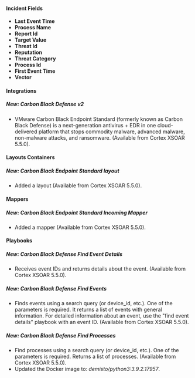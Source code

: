 
#### Incident Fields
- **Last Event Time**
- **Process Name**
- **Report Id**
- **Target Value**
- **Threat Id**
- **Reputation**
- **Threat Category**
- **Process Id**
- **First Event Time**
- **Vector**

#### Integrations
##### New: Carbon Black Defense v2
- VMware Carbon Black Endpoint Standard (formerly known as Carbon Black Defense) is a next-generation antivirus + EDR in one cloud-delivered platform that stops commodity malware, advanced malware, non-malware attacks, and ransomware. (Available from Cortex XSOAR 5.5.0).

#### Layouts Containers
##### New: Carbon Black Endpoint Standard layout
- Added a layout (Available from Cortex XSOAR 5.5.0).

#### Mappers
##### New: Carbon Black Endpoint Standard Incoming Mapper
- Added a mapper (Available from Cortex XSOAR 5.5.0).

#### Playbooks
##### New: Carbon Black Defense Find Event Details
- Receives event IDs and returns details about the event. (Available from Cortex XSOAR 5.5.0).
##### New: Carbon Black Defense Find Events
- Finds events using a search query (or device_id, etc.). One of the parameters is required. It returns a list of events with general information. For detailed information about an event, use the "find event details" playbook with an event ID. (Available from Cortex XSOAR 5.5.0).
##### New: Carbon Black Defense Find Processes
- Find processes using a search query (or device_id, etc.). One of the parameters is required. Returns a list of processes. (Available from Cortex XSOAR 5.5.0).
- Updated the Docker image to: *demisto/python3:3.9.2.17957*.